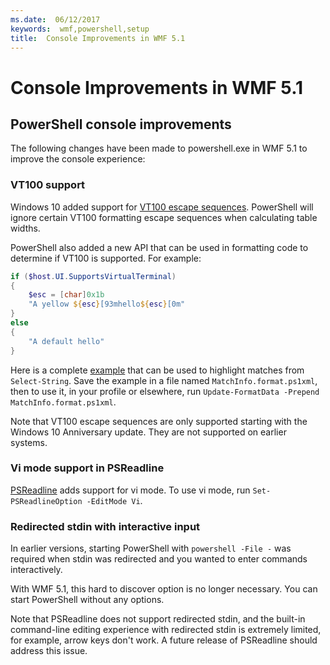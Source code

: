 ```yaml
---
ms.date:  06/12/2017
keywords:  wmf,powershell,setup
title:  Console Improvements in WMF 5.1
---
```

# Console Improvements in WMF 5.1

## PowerShell console improvements

The following changes have been made to powershell.exe in WMF 5.1 to improve the console experience:

### VT100 support

Windows 10 added support for [VT100 escape sequences](/windows/console/console-virtual-terminal-sequences).
PowerShell will ignore certain VT100 formatting escape sequences when calculating table widths.

PowerShell also added a new API that can be used in formatting code to determine if VT100 is
supported. For example:

```powershell
if ($host.UI.SupportsVirtualTerminal)
{
    $esc = [char]0x1b
    "A yellow ${esc}[93mhello${esc}[0m"
}
else
{
    "A default hello"
}
```

Here is a complete [example](https://gist.github.com/lzybkr/dcb973dccd54900b67783c48083c28f7) that
can be used to highlight matches from `Select-String`. Save the example in a file named
`MatchInfo.format.ps1xml`, then to use it, in your profile or elsewhere, run
`Update-FormatData -Prepend MatchInfo.format.ps1xml`.

Note that VT100 escape sequences are only supported starting with the Windows 10 Anniversary update.
They are not supported on earlier systems.

### Vi mode support in PSReadline

[PSReadline](https://github.com/PowerShell/PSReadLine) adds support for vi mode. To use vi mode, run `Set-PSReadlineOption -EditMode Vi`.

### Redirected stdin with interactive input

In earlier versions, starting PowerShell with `powershell -File -` was required when stdin was
redirected and you wanted to enter commands interactively.

With WMF 5.1, this hard to discover option is no longer necessary. You can start PowerShell without
any options.

Note that PSReadline does not support redirected stdin, and the built-in command-line editing
experience with redirected stdin is extremely limited, for example, arrow keys don't work. A future
release of PSReadline should address this issue.

